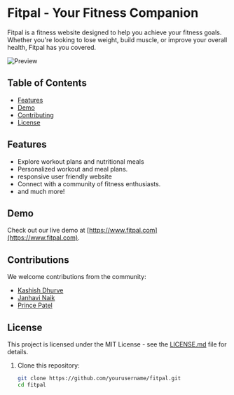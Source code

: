# Fitpal - Your Fitness Companion

Fitpal is a fitness website designed to help you achieve your fitness goals. Whether you're looking to lose weight, build muscle, or improve your overall health, Fitpal has you covered.

![Preview]()

## Table of Contents

- [Features](#features)
- [Demo](#demo)
- [Contributing](#contributing)
- [License](#license)

## Features

- Explore workout plans and nutritional meals
- Personalized workout and meal plans.
- responsive user friendly website
- Connect with a community of fitness enthusiasts.
- and much more!

## Demo

Check out our live demo at [https://www.fitpal.com](https://www.fitpal.com).

## Contributions

We welcome contributions from the community:

- [Kashish Dhurve](https://github.com/kashishdhurve01)
- [Janhavi Naik](https://github.com/janhavi-naik14)
- [Prince Patel](https://github.com/prince-patel26)

## License

This project is licensed under the MIT License - see the [LICENSE.md](license.md) file for details.

1. Clone this repository:

   ```bash
   git clone https://github.com/yourusername/fitpal.git
   cd fitpal
